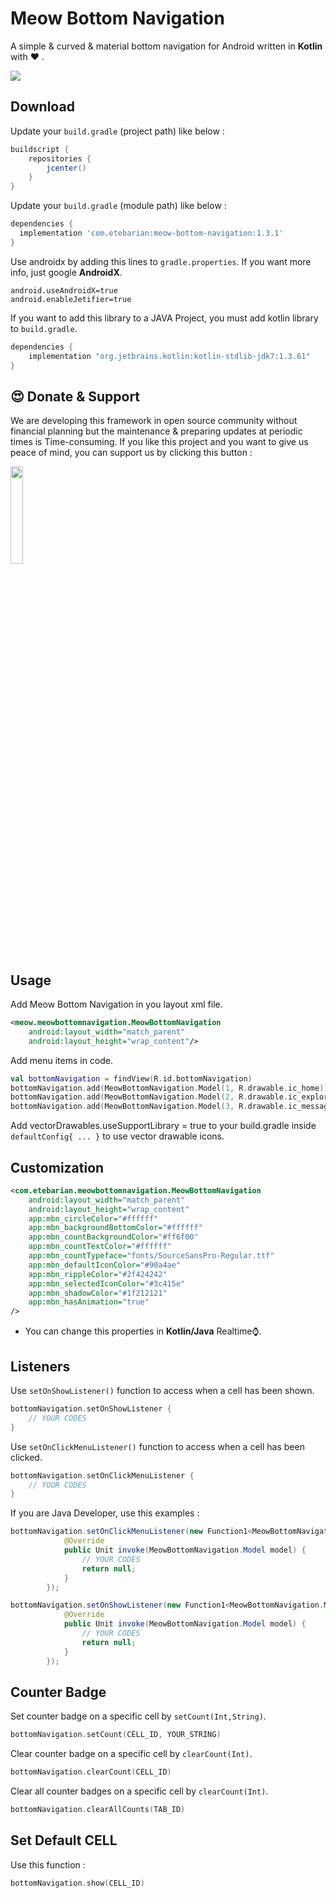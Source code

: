 # Meow Bottom Navigation
A simple & curved & material bottom navigation for Android written in **Kotlin** with ♥ .

![](https://github.com/shetmobile/MeowBottomNavigation/raw/master/resources/Preview.gif)

## Download

Update your `build.gradle` (project path) like below :

```groovy
buildscript {
    repositories {
        jcenter()
    }
}
```

Update your `build.gradle` (module path) like below :

```groovy
dependencies {
  implementation 'com.etebarian:meow-bottom-navigation:1.3.1'
}
```

Use androidx by adding this lines to `gradle.properties`. If you want more info, just google **AndroidX**.

```properties
android.useAndroidX=true
android.enableJetifier=true
```

If you want to add this library to a JAVA Project, you must add kotlin library to `build.gradle`.

```groovy
dependencies {
    implementation "org.jetbrains.kotlin:kotlin-stdlib-jdk7:1.3.61"
}
```
## 😍 Donate & Support

We are developing this framework in open source community without financial planning but the maintenance & preparing updates at periodic times is Time-consuming.
If you like this project and you want to give us peace of mind, you can support us by clicking this button :

<p>
<a href="https://cutt.ly/9jP8U6q">
<img width="20%" src="https://raw.githubusercontent.com/oneHamidreza/Meow-Framework-MVVM/master/Resources/img_support.png"/>
</a>
</p>

## Usage

Add Meow Bottom Navigation in you layout xml file.

```xml
<meow.meowbottomnavigation.MeowBottomNavigation
    android:layout_width="match_parent"
    android:layout_height="wrap_content"/>
```

Add menu items in code.

```kotlin
val bottomNavigation = findView(R.id.bottomNavigation)
bottomNavigation.add(MeowBottomNavigation.Model(1, R.drawable.ic_home))
bottomNavigation.add(MeowBottomNavigation.Model(2, R.drawable.ic_explore))
bottomNavigation.add(MeowBottomNavigation.Model(3, R.drawable.ic_message))
```

Add vectorDrawables.useSupportLibrary = true to your build.gradle inside `defaultConfig{ ... }` to use vector drawable icons.

## Customization

```xml
<com.etebarian.meowbottomnavigation.MeowBottomNavigation
    android:layout_width="match_parent"
    android:layout_height="wrap_content"
    app:mbn_circleColor="#ffffff"
    app:mbn_backgroundBottomColor="#ffffff"
    app:mbn_countBackgroundColor="#ff6f00"
    app:mbn_countTextColor="#ffffff"
    app:mbn_countTypeface="fonts/SourceSansPro-Regular.ttf"
    app:mbn_defaultIconColor="#90a4ae"
    app:mbn_rippleColor="#2f424242"
    app:mbn_selectedIconColor="#3c415e"
    app:mbn_shadowColor="#1f212121"
    app:mbn_hasAnimation="true"    
/>
```

- You can change this properties in **Kotlin/Java** Realtime⌚. 

## Listeners

Use `setOnShowListener()` function to access when a cell has been shown.

```kotlin
bottomNavigation.setOnShowListener {
    // YOUR CODES
}
```

Use `setOnClickMenuListener()` function to access when a cell has been clicked.

```kotlin     
bottomNavigation.setOnClickMenuListener {
    // YOUR CODES
}
```

If you are Java Developer, use this examples :

```java
bottomNavigation.setOnClickMenuListener(new Function1<MeowBottomNavigation.Model, Unit>() {
            @Override
            public Unit invoke(MeowBottomNavigation.Model model) {
                // YOUR CODES
                return null;
            }
        });

bottomNavigation.setOnShowListener(new Function1<MeowBottomNavigation.Model, Unit>() {
            @Override
            public Unit invoke(MeowBottomNavigation.Model model) {
                // YOUR CODES
                return null;
            }
        });
```

## Counter Badge

Set counter badge on a specific cell by `setCount(Int,String)`.

```kotlin
bottomNavigation.setCount(CELL_ID, YOUR_STRING)
```

Clear counter badge on a specific cell by `clearCount(Int)`.

```kotlin
bottomNavigation.clearCount(CELL_ID)
```

Clear all counter badges on a specific cell by `clearCount(Int)`.

```kotlin
bottomNavigation.clearAllCounts(TAB_ID)
```

## Set Default CELL

Use this function :

```kotlin
bottomNavigation.show(CELL_ID)
```
